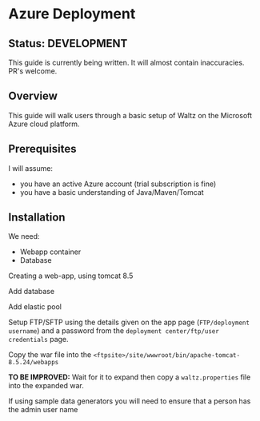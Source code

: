 # Azure Deployment


<!-- toc -->

<!-- tocstop -->

## Status: DEVELOPMENT

This guide is currently being written.  It will almost contain inaccuracies.  PR's welcome.


## Overview

This guide will walk users through a basic setup of Waltz on the Microsoft Azure 
cloud platform.


## Prerequisites

I will assume:

- you have an active Azure account (trial subscription is fine)
- you have a basic understanding of Java/Maven/Tomcat


## Installation

We need:
- Webapp container
- Database


Creating a web-app, using tomcat 8.5

Add database

Add elastic pool

Setup FTP/SFTP using the details given on the app page (`FTP/deployment username`)
and a password from the `deployment center/ftp/user credentials` page.

Copy the war file into the `<ftpsite>/site/wwwroot/bin/apache-tomcat-8.5.24/webapps`

**TO BE IMPROVED:** Wait for it to expand then copy a `waltz.properties` file into the expanded war.

If using sample data generators you will need to ensure that a person has the admin user name


